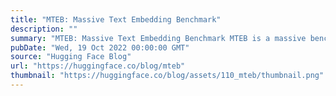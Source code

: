 ```yaml
---
title: "MTEB: Massive Text Embedding Benchmark"
description: ""
summary: "MTEB: Massive Text Embedding Benchmark MTEB is a massive benchmark for measuring the performance of ..."
pubDate: "Wed, 19 Oct 2022 00:00:00 GMT"
source: "Hugging Face Blog"
url: "https://huggingface.co/blog/mteb"
thumbnail: "https://huggingface.co/blog/assets/110_mteb/thumbnail.png"
---
```


